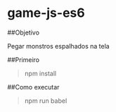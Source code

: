 # game-js-es6

##Objetivo

Pegar monstros espalhados na tela

##Primeiro

> npm install

##Como executar 

> npm run babel
